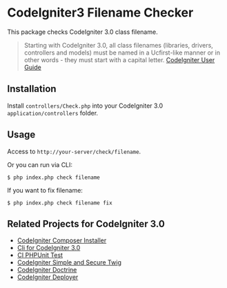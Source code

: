 # CodeIgniter3 Filename Checker

This package checks CodeIgniter 3.0 class filename.

> Starting with CodeIgniter 3.0, all class filenames (libraries, drivers, controllers and models) must be named in a Ucfirst-like manner or in other words - they must start with a capital letter.
[CodeIgniter User Guide](http://www.codeigniter.com/user_guide/installation/upgrade_300.html#step-2-update-your-classes-file-names)

## Installation

Install `controllers/Check.php` into your CodeIgniter 3.0 `application/controllers` folder.

## Usage

Access to `http://your-server/check/filename`.

Or you can run via CLI:
	
~~~
$ php index.php check filename
~~~

If you want to fix filename:

~~~
$ php index.php check filename fix
~~~

## Related Projects for CodeIgniter 3.0

* [CodeIgniter Composer Installer](https://github.com/kenjis/codeigniter-composer-installer)
* [Cli for CodeIgniter 3.0](https://github.com/kenjis/codeigniter-cli)
* [CI PHPUnit Test](https://github.com/kenjis/ci-phpunit-test)
* [CodeIgniter Simple and Secure Twig](https://github.com/kenjis/codeigniter-ss-twig)
* [CodeIgniter Doctrine](https://github.com/kenjis/codeigniter-doctrine)
* [CodeIgniter Deployer](https://github.com/kenjis/codeigniter-deployer)
